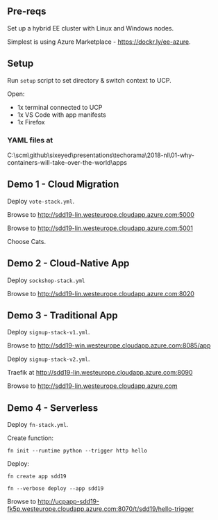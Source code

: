 ## Pre-reqs

Set up a hybrid EE cluster with Linux and Windows nodes.

Simplest is using Azure Marketplace - https://dockr.ly/ee-azure.

## Setup 

Run `setup` script to set directory & switch context to UCP.

Open:

- 1x terminal connected to UCP
- 1x VS Code with app manifests
- 1x Firefox

### YAML files at

C:\scm\github\sixeyed\presentations\techorama\2018-nl\01-why-containers-will-take-over-the-world\apps

## Demo 1 - Cloud Migration

Deploy `vote-stack.yml`.

Browse to http://sdd19-lin.westeurope.cloudapp.azure.com:5000

Browse to http://sdd19-lin.westeurope.cloudapp.azure.com:5001

Choose Cats.


## Demo 2 - Cloud-Native App

Deploy `sockshop-stack.yml`

Browse to http://sdd19-lin.westeurope.cloudapp.azure.com:8020


## Demo 3 - Traditional App

Deploy `signup-stack-v1.yml`.

Browse to http://sdd19-win.westeurope.cloudapp.azure.com:8085/app

Deploy `signup-stack-v2.yml`.

Traefik at http://sdd19-lin.westeurope.cloudapp.azure.com:8090

Browse to http://sdd19-lin.westeurope.cloudapp.azure.com



## Demo 4 - Serverless

Deploy `fn-stack.yml`.

Create function:

```
fn init --runtime python --trigger http hello
```

Deploy:

```
fn create app sdd19

fn --verbose deploy --app sdd19
```

Browse to http://ucpapp-sdd19-fk5p.westeurope.cloudapp.azure.com:8070/t/sdd19/hello-trigger